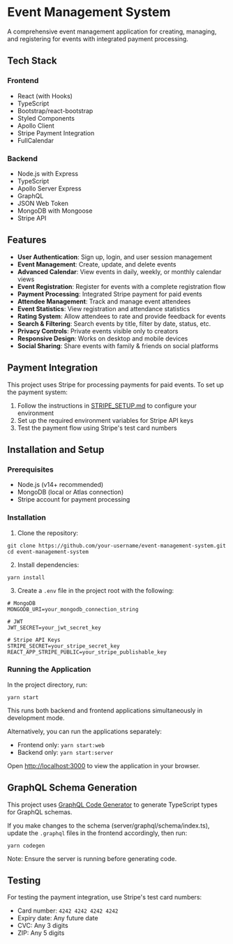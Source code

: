 # Event Management System

A comprehensive event management application for creating, managing, and registering for events with integrated payment processing.

## Tech Stack

### Frontend

- React (with Hooks)
- TypeScript
- Bootstrap/react-bootstrap
- Styled Components
- Apollo Client
- Stripe Payment Integration
- FullCalendar

### Backend

- Node.js with Express
- TypeScript
- Apollo Server Express
- GraphQL
- JSON Web Token
- MongoDB with Mongoose
- Stripe API

## Features

- **User Authentication**: Sign up, login, and user session management
- **Event Management**: Create, update, and delete events
- **Advanced Calendar**: View events in daily, weekly, or monthly calendar views
- **Event Registration**: Register for events with a complete registration flow
- **Payment Processing**: Integrated Stripe payment for paid events
- **Attendee Management**: Track and manage event attendees
- **Event Statistics**: View registration and attendance statistics
- **Rating System**: Allow attendees to rate and provide feedback for events
- **Search & Filtering**: Search events by title, filter by date, status, etc.
- **Privacy Controls**: Private events visible only to creators
- **Responsive Design**: Works on desktop and mobile devices
- **Social Sharing**: Share events with family & friends on social platforms

## Payment Integration

This project uses Stripe for processing payments for paid events. To set up the payment system:

1. Follow the instructions in [STRIPE_SETUP.md](./STRIPE_SETUP.md) to configure your environment
2. Set up the required environment variables for Stripe API keys
3. Test the payment flow using Stripe's test card numbers

## Installation and Setup

### Prerequisites

- Node.js (v14+ recommended)
- MongoDB (local or Atlas connection)
- Stripe account for payment processing

### Installation

1. Clone the repository:
```
git clone https://github.com/your-username/event-management-system.git
cd event-management-system
```

2. Install dependencies:
```
yarn install
```

3. Create a `.env` file in the project root with the following:
```
# MongoDB
MONGODB_URI=your_mongodb_connection_string

# JWT
JWT_SECRET=your_jwt_secret_key

# Stripe API Keys
STRIPE_SECRET=your_stripe_secret_key
REACT_APP_STRIPE_PUBLIC=your_stripe_publishable_key
```

### Running the Application

In the project directory, run:

```
yarn start
```

This runs both backend and frontend applications simultaneously in development mode.

Alternatively, you can run the applications separately:
- Frontend only: `yarn start:web`
- Backend only: `yarn start:server`

Open [http://localhost:3000](http://localhost:3000) to view the application in your browser.

## GraphQL Schema Generation

This project uses [GraphQL Code Generator](https://www.graphql-code-generator.com/docs/getting-started) to generate TypeScript types for GraphQL schemas.

If you make changes to the schema (server/graphql/schema/index.ts), update the `.graphql` files in the frontend accordingly, then run:

```
yarn codegen
```

Note: Ensure the server is running before generating code.

## Testing

For testing the payment integration, use Stripe's test card numbers:
- Card number: `4242 4242 4242 4242`
- Expiry date: Any future date
- CVC: Any 3 digits
- ZIP: Any 5 digits
